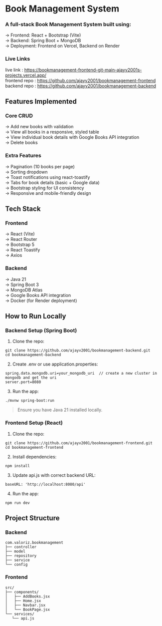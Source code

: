 # Book Management System

### A full-stack Book Management System built using:

→ Frontend: React + Bootstrap (Vite)<br/>
→ Backend: Spring Boot + MongoDB<br/>
→ Deployment: Frontend on Vercel, Backend on Render  

### Live Links

live link : https://bookmanagement-frontend-git-main-ajayv2001s-projects.vercel.app/<br/>
frontend repo : https://github.com/ajayv2001/bookmanagement-frontend<br/>
backend repo : https://github.com/ajayv2001/bookmanagement-backend

## Features Implemented
### Core CRUD

→ Add new books with validation<br/>
→ View all books in a responsive, styled table<br/>
→ View individual book details with Google Books API integration<br/>
→ Delete books

### Extra Features

→ Pagination (10 books per page)<br/>
→ Sorting dropdown<br/>
→ Toast notifications using react-toastify<br/>
→ Tabs for book details (basic + Google data)<br/>
→ Bootstrap styling for UI consistency<br/>
→ Responsive and mobile-friendly design

## Tech Stack
### Frontend

→ React (Vite)<br/>
→ React Router<br/>
→ Bootstrap 5<br/>
→ React Toastify<br/>
→ Axios

### Backend

→ Java 21<br/>
→ Spring Boot 3<br/>
→ MongoDB Atlas<br/>
→ Google Books API integration<br/>
→ Docker (for Render deployment)

## How to Run Locally
### Backend Setup (Spring Boot)

 1. Clone the repo:<br/>
```
git clone https://github.com/ajayv2001/bookmanagement-backend.git
cd bookmanagement-backend
```
 2. Create .env or use application.properties:<br/>
```
spring.data.mongodb.uri=your_mongodb_uri  // create a new cluster in mongodb and get the uri
server.port=8080
```
 3. Run the app:<br/>
 ```
./mvnw spring-boot:run
```
> Ensure you have Java 21 installed locally.

### Frontend Setup (React)

 1. Clone the repo:<br/>
```
git clone https://github.com/ajayv2001/bookmanagement-frontend.git
cd bookmanagement-frontend
```
 2. Install dependencies:<br/>
```
npm install 
```
 3. Update api.js with correct backend URL:<br/>
 ```
baseURL: 'http://localhost:8080/api'
```
 4. Run the app:<br/>
  ```
npm run dev
```

## Project Structure
### Backend 

 ```
 com.valoriz.bookmanagement
├── controller
├── model
├── repository
├── service
└── config
```

### Frontend

 ```
src/
├── components/
│   ├── AddBooks.jsx
│   ├── Home.jsx
│   ├── Navbar.jsx
│   └── BookPage.jsx
└── services/
    └── api.js
```





